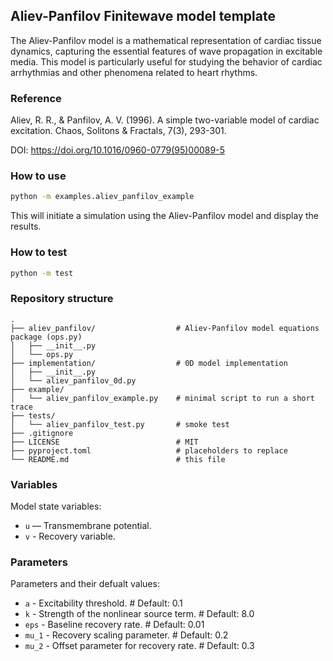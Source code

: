 ## Aliev-Panfilov Finitewave model template

The Aliev-Panfilov model is a mathematical representation of cardiac tissue dynamics, capturing the essential features of wave propagation in excitable media. This model is particularly useful for studying the behavior of cardiac arrhythmias and other phenomena related to heart rhythms.

### Reference
Aliev, R. R., & Panfilov, A. V. (1996). A simple two-variable model of cardiac
  excitation. Chaos, Solitons & Fractals, 7(3), 293-301.

DOI: https://doi.org/10.1016/0960-0779(95)00089-5

### How to use
```bash
python -m examples.aliev_panfilov_example
```

This will initiate a simulation using the Aliev-Panfilov model and display the results.

### How to test
```bash
python -m test
```

### Repository structure
```text
.
├── aliev_panfilov/                  # Aliev-Panfilov model equations package (ops.py)
│   ├── __init__.py
│   └── ops.py                       
├── implementation/                  # 0D model implementation
│   ├── __init__.py
│   └── aliev_panfilov_0d.py
├── example/
│   └── aliev_panfilov_example.py    # minimal script to run a short trace
├── tests/
│   └── aliev_panfilov_test.py       # smoke test
├── .gitignore
├── LICENSE                          # MIT
├── pyproject.toml                   # placeholders to replace
└── README.md                        # this file
```

### Variables
Model state variables:
- `u` — Transmembrane potential.
- `v` - Recovery variable.

### Parameters
Parameters and their defualt values:
- `a`    - Excitability threshold.                # Default: 0.1
- `k`    - Strength of the nonlinear source term. # Default: 8.0
- `eps`  - Baseline recovery rate.                # Default: 0.01
- `mu_1` - Recovery scaling parameter.            # Default: 0.2
- `mu_2` - Offset parameter for recovery rate.    # Default: 0.3


